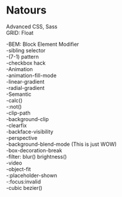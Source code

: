 # Natours
Advanced CSS, Sass<br>
GRID: Float

-BEM: Block Element Modifier<br>
-sibling selector<br>
-(7-1) pattern<br>
-checkbox hack<br>
-Animation<br>
-animation-fill-mode<br>
-linear-gradient<br>
-radial-gradient<br>
-Semantic<br>
-calc()<br>
-:not()<br>
-clip-path<br>
-background-clip<br>
-clearfix<br>
-backface-visibility<br>
-perspective<br>
-background-blend-mode (This is just WOW)<br>
-box-decoration-break<br>
-filter: blur() brightness()<br>
-video<br>
-object-fit<br>
-:placeholder-shown<br>
-:focus:invalid<br>
-cubic bezier()<br>

